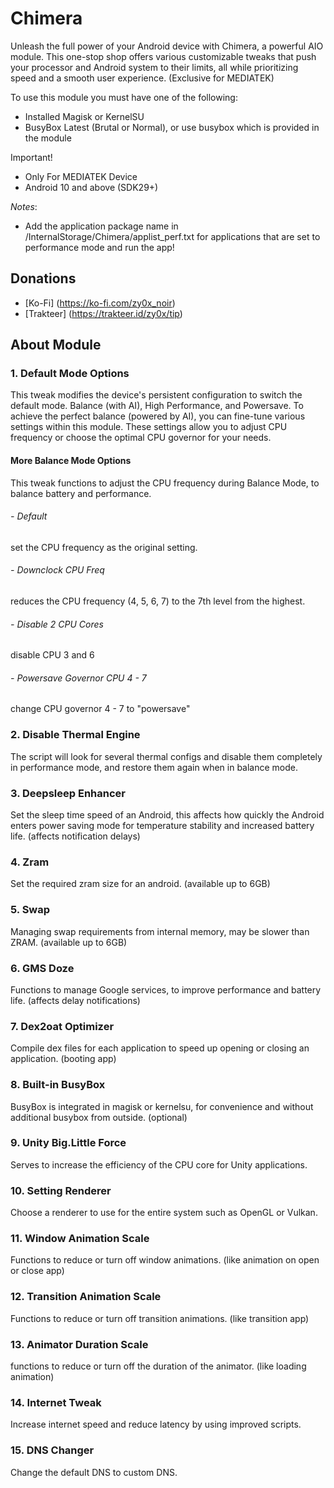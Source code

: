 # Chimera
Unleash the full power of your Android device with Chimera, a powerful AIO module. This one-stop shop offers various customizable tweaks that push your processor and Android system to their limits, all while prioritizing speed and a smooth user experience. (Exclusive for MEDIATEK)

To use this module you must have one of the following:
- Installed Magisk or KernelSU
- BusyBox Latest (Brutal or Normal), or use busybox which is provided in the module

Important!
- Only For MEDIATEK Device
- Android 10 and above (SDK29+)

*Notes*:
- Add the application package name in  /InternalStorage/Chimera/applist_perf.txt for applications that are set to performance mode and run the app!

## Donations
- [Ko-Fi] (https://ko-fi.com/zy0x_noir)
- [Trakteer] (https://trakteer.id/zy0x/tip)

## About Module
### 1. Default Mode Options
This tweak modifies the device's persistent configuration to switch the default mode. Balance (with AI), High Performance, and Powersave. To achieve the perfect balance (powered by AI), you can fine-tune various settings within this module. These settings allow you to adjust CPU frequency or choose the optimal CPU governor for your needs.
#### More Balance Mode Options
This tweak functions to adjust the CPU frequency during Balance Mode, to balance battery and performance.
###### - Default
set the CPU frequency as the original setting.
###### - Downclock CPU Freq
reduces the CPU frequency (4, 5, 6, 7) to the 7th level from the highest.
###### - Disable 2 CPU Cores
disable CPU 3 and 6
###### - Powersave Governor CPU 4 - 7
change CPU governor 4 - 7 to "powersave"
### 2. Disable Thermal Engine
The script will look for several thermal configs and disable them completely in performance mode, and restore them again when in balance mode.
### 3. Deepsleep Enhancer
Set the sleep time speed of an Android, this affects how quickly the Android enters power saving mode for temperature stability and increased battery life. (affects notification delays)
### 4. Zram
Set the required zram size for an android. (available up to 6GB)
### 5. Swap
Managing swap requirements from internal memory, may be slower than ZRAM. (available up to 6GB)
### 6. GMS Doze
Functions to manage Google services, to improve performance and battery life. (affects delay notifications)
### 7. Dex2oat Optimizer
Compile dex files for each application to speed up opening or closing an application. (booting app)
### 8. Built-in BusyBox
BusyBox is integrated in magisk or kernelsu, for convenience and without additional busybox from outside. (optional)
### 9. Unity Big.Little Force
Serves to increase the efficiency of the CPU core for Unity applications.
### 10. Setting Renderer
Choose a renderer to use for the entire system such as OpenGL or Vulkan.
### 11. Window Animation Scale
Functions to reduce or turn off window animations. (like animation on open or close app)
### 12. Transition Animation Scale
Functions to reduce or turn off transition animations. (like transition app)
### 13. Animator Duration Scale
functions to reduce or turn off the duration of the animator. (like loading animation)
### 14. Internet Tweak
Increase internet speed and reduce latency by using improved scripts.
### 15. DNS Changer
Change the default DNS to custom DNS.
